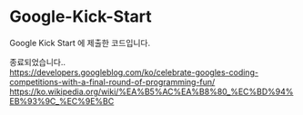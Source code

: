# Google-Kick-Start
Google Kick Start 에 제출한 코드입니다.  

종료되었습니다..  
https://developers.googleblog.com/ko/celebrate-googles-coding-competitions-with-a-final-round-of-programming-fun/  
https://ko.wikipedia.org/wiki/%EA%B5%AC%EA%B8%80_%EC%BD%94%EB%93%9C_%EC%9E%BC  
